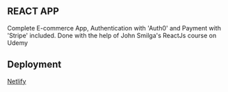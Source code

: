 ## REACT APP 
Complete E-commerce App, Authentication with 'Auth0' and Payment with 'Stripe' included. 
Done with the help of John Smilga's ReactJs course on Udemy

## Deployment

[Netlify](https://fakhereddine-react-e-commerce.netlify.app/)
